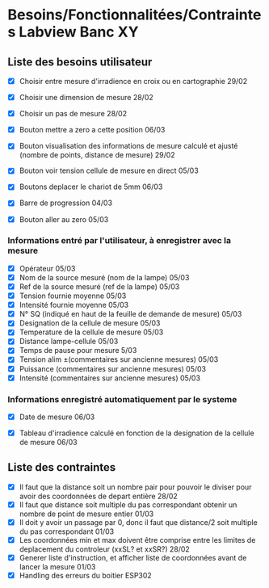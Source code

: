 # Besoins/Fonctionnalitées/Contraintes Labview Banc XY

## Liste des besoins utilisateur
- [X] Choisir entre mesure d'irradience en croix ou en cartographie 29/02  
- [X] Choisir une dimension de mesure  28/02  
- [X] Choisir un pas de mesure  28/02  
- [X] Bouton mettre a zero a cette position  06/03  
- [X] Bouton visualisation des informations de mesure calculé et ajusté (nombre de points, distance de mesure)  29/02  
- [X] Bouton voir tension cellule de mesure en direct  05/03  
- [X] Boutons deplacer le chariot de 5mm  06/03 
- [X] Barre de progression  04/03  
- [X] Bouton aller au zero  05/03 


### Informations entré par l'utilisateur, à enregistrer avec la mesure  
- [X] Opérateur  05/03  
- [X] Nom de la source mesuré (nom de la lampe)  05/03  
- [X] Ref de la source mesuré (ref de la lampe)  05/03    
- [X] Tension fournie moyenne  05/03  
- [X] Intensité fournie moyenne  05/03  
- [X] N° SQ (indiqué en haut de la feuille de demande de mesure)  05/03  
- [X] Designation de la cellule de mesure  05/03  
- [X] Temperature de la cellule de mesure  05/03  
- [X] Distance lampe-cellule  05/03   
- [X] Temps de pause pour mesure  5/03  
- [X] Tension alim ±(commentaires sur ancienne mesures)  05/03  
- [X] Puissance (commentaires sur ancienne mesures)  05/03  
- [X] Intensité (commentaires sur ancienne mesures)  05/03  

### Informations enregistré automatiquement par le systeme
- [X] Date de mesure  06/03  
- [X] Tableau d'irradience calculé en fonction de la designation de la cellule de mesure  06/03  


## Liste des contraintes 
- [X] Il faut que la distance soit un nombre pair pour pouvoir le diviser pour avoir des coordonnées de depart entière  28/02  
- [X] Il faut que distance soit multiple du pas correspondant obtenir un nombre de point de mesure entier  01/03  
- [X] Il doit y avoir un passage par 0, donc il faut que distance/2 soit multiple du pas correspondant  01/03  
- [X] Les coordonnées min et max doivent être comprise entre les limites de deplacement du controleur (xxSL? et xxSR?)  28/02  
- [X] Generer liste d'instruction, et afficher liste de coordonnées avant de lancer la mesure  01/03  
- [X] Handling des erreurs du boitier ESP302   

